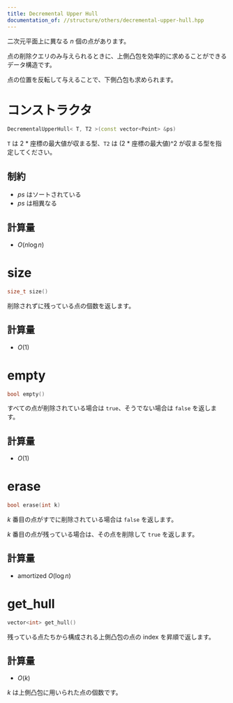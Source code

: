 ```yaml
---
title: Decremental Upper Hull
documentation_of: //structure/others/decremental-upper-hull.hpp
---
```


二次元平面上に異なる $n$ 個の点があります。

点の削除クエリのみ与えられるときに、上側凸包を効率的に求めることができるデータ構造です。

点の位置を反転して与えることで、下側凸包も求められます。

# コンストラクタ

```cpp
DecrementalUpperHull< T, T2 >(const vector<Point> &ps)
```

`T` は 2 * 座標の最大値が収まる型、`T2` は (2 * 座標の最大値)^2 が収まる型を指定してください。

## 制約

- $ps$ はソートされている
- $ps$ は相異なる

## 計算量

- $O(n \log n)$

# size

```cpp
size_t size()
```

削除されずに残っている点の個数を返します。

## 計算量

- $O(1)$

# empty

```cpp
bool empty()
```

すべての点が削除されている場合は `true`、そうでない場合は `false` を返します。

## 計算量

- $O(1)$

# erase

```cpp
bool erase(int k)
```

$k$ 番目の点がすでに削除されている場合は `false` を返します。

$k$ 番目の点が残っている場合は、その点を削除して `true` を返します。

## 計算量

- amortized $O(\log n)$

# get_hull

```cpp
vector<int> get_hull()
```

残っている点たちから構成される上側凸包の点の index を昇順で返します。

## 計算量

- $O(k)$

$k$ は上側凸包に用いられた点の個数です。
